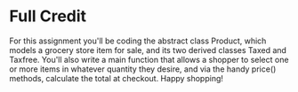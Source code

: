 Full Credit
===========

For this assignment you'll be coding the abstract class Product, which models a grocery store item for sale, and its two derived classes Taxed and Taxfree. You'll also write a main function that allows a shopper to select one or more items in whatever quantity they desire, and via the handy price() methods, calculate the total at checkout. Happy shopping!